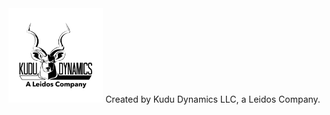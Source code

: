 <img src="./kudu-logo-black.png" width="30%" description="Kudu Dynamics, LLC, a Leidos Company">
Created by Kudu Dynamics LLC, a Leidos Company.
